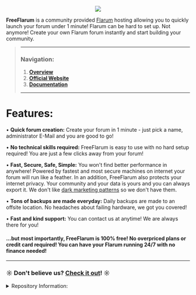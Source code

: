 <p align="center">
  <img src="https://media.discordapp.net/attachments/585143304467906581/708964067037020160/freeflarum-logo.png">
</p>

 __FreeFlarum__ is a community provided [Flarum](https://www.flarum.org) hosting allowing you to quickly launch your forum under 1 minute! Flarum can be hard to set up. Not anymore! Create your own Flarum forum instantly and start building your community.
 
> ---
> ### __Navigation:__
> 1. __[Overview](https://github.com/gwillem/freeflarum.com)__
> 2. __[Official Website](https://www.freeflarum.com)__
> 3. __[Documentation](https://www.freeflarum.com/docs)__
> ---

# Features:
• __Quick forum creation:__ Create your forum in 1 minute - just pick a name, administrator E-Mail and you are good to go!

• __No technical skills required:__ FreeFlarum is easy to use with no hard setup required! You are just a few clicks away from your forum!

• __Fast, Secure, Safe, Simple:__ You won't find better performance in anywhere! Powered by fastest and most secure machines on internet your forum will run like a feather. In an addition, FreeFlarum also protects your internet privacy. Your community and your data is yours and you can always export it. We don't like [dark marketing patterns](https://www.darkpatterns.org/) so we don't have them.

• __Tons of backups are made everyday:__ Daily backups are made to an offsite location. No headaches about failing hardware, we got you covered! 

• __Fast and kind support:__ You can contact us at anytime! We are always there for you!


#### ...but most importantly, FreeFlarum is 100% free! No overpriced plans or credit card required! You can have your Flarum running 24/7 with no finance needed!

---

### ☼ Don't believe us? __[Check it out](https://www.freeflarum.com)__! ☼

<details><summary>Repository Information:</summary>
<p>

# FreeFlarum Frontend

This repository contains the front-end for FreeFlarum.com:

- [x] documentation, built with Mkdocs and Material for Mkdocs
- [ ] control panel

Works in conjuction with freeflarum-backend.

## Submitting feature/extension requests:

Please, submit feature and extension request as a new issue in this repository. 

## Local development

### Debian-based Linus distributions

```bash
# Install pip first (and Python 3.x, if not yet installed!)
sudo apt install python3-pip 

# Next, install pipenv
sudo pip3 install pipenv

# Install dependencies within pipenv
pipenv install

# Run dev server.
pipenv run mkdocs serve
```
And see your live edits at http://localhost:8000/.

## Deployment

```bash
# Use the deployment script for simplified process.
# Will not work on Windows (unless using Git Bash or on WSL)
./deploy.sh
```

### Note:
FreeFlarum.com is a community provided host for Flarum. FreeFlarum is NOT affiliated with Flarum. Questions related to forum software should be adressed to the [Flarum's Discussion Forums](https://discuss.flarum.org/).
</p>
</details>
